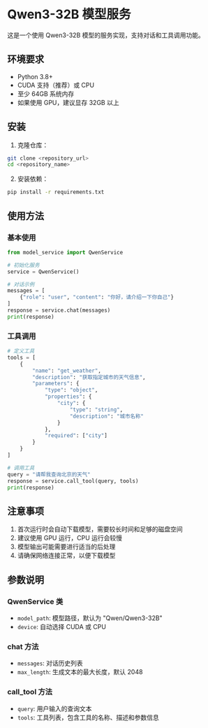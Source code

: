 # Qwen3-32B 模型服务

这是一个使用 Qwen3-32B 模型的服务实现，支持对话和工具调用功能。

## 环境要求

- Python 3.8+
- CUDA 支持（推荐）或 CPU
- 至少 64GB 系统内存
- 如果使用 GPU，建议显存 32GB 以上

## 安装

1. 克隆仓库：
```bash
git clone <repository_url>
cd <repository_name>
```

2. 安装依赖：
```bash
pip install -r requirements.txt
```

## 使用方法

### 基本使用

```python
from model_service import QwenService

# 初始化服务
service = QwenService()

# 对话示例
messages = [
    {"role": "user", "content": "你好，请介绍一下你自己"}
]
response = service.chat(messages)
print(response)
```

### 工具调用

```python
# 定义工具
tools = [
    {
        "name": "get_weather",
        "description": "获取指定城市的天气信息",
        "parameters": {
            "type": "object",
            "properties": {
                "city": {
                    "type": "string",
                    "description": "城市名称"
                }
            },
            "required": ["city"]
        }
    }
]

# 调用工具
query = "请帮我查询北京的天气"
response = service.call_tool(query, tools)
print(response)
```

## 注意事项

1. 首次运行时会自动下载模型，需要较长时间和足够的磁盘空间
2. 建议使用 GPU 运行，CPU 运行会较慢
3. 模型输出可能需要进行适当的后处理
4. 请确保网络连接正常，以便下载模型

## 参数说明

### QwenService 类

- `model_path`: 模型路径，默认为 "Qwen/Qwen3-32B"
- `device`: 自动选择 CUDA 或 CPU

### chat 方法

- `messages`: 对话历史列表
- `max_length`: 生成文本的最大长度，默认 2048

### call_tool 方法

- `query`: 用户输入的查询文本
- `tools`: 工具列表，包含工具的名称、描述和参数信息 